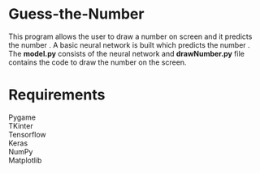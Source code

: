 # Guess-the-Number
This program allows the user to draw a number on screen and it predicts the number . A basic neural network is built which predicts the number . <br>
The <b>model.py</b> consists of the neural network and <b>drawNumber.py</b> file contains the code to draw the number on the screen.

# Requirements
  Pygame<br>
  TKinter<br>
  Tensorflow<br>
  Keras<br>
  NumPy<br>
  Matplotlib<br>
